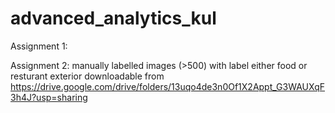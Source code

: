 # advanced_analytics_kul

Assignment 1: 

Assignment 2: manually labelled images (>500) with label either food or resturant exterior downloadable from https://drive.google.com/drive/folders/13uqo4de3n0Of1X2Appt_G3WAUXqF3h4J?usp=sharing
